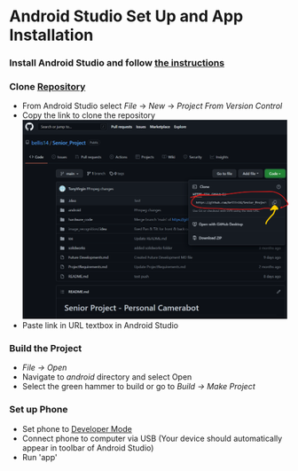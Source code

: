 # Android Studio Set Up and App Installation

### Install Android Studio and follow [the instructions](https://developer.android.com/studio/install)

### Clone [Repository]()
* From Android Studio select *File* -> *New* -> *Project From Version Control*
* Copy the link to clone the repository
![Clone Repo](https://github.com/bellis14/Senior_Project/blob/main/clone_repo.png)
* Paste link in URL textbox in Android Studio

### Build the Project
* *File -> Open*
* Navigate to *android* directory and select Open
* Select the green hammer to build or go to *Build -> Make Project*

### Set up Phone
* Set phone to [Developer Mode](https://developer.android.com/studio/run/device#setting-up) 
* Connect phone to computer via USB (Your device should automatically appear in toolbar of Android Studio)
* Run 'app'
